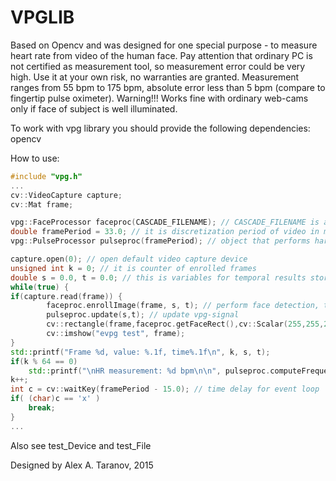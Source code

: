# VPGLIB

Based on Opencv and was designed for one special purpose - to measure heart rate from video of the human face.
Pay attention that ordinary PC is not certified as measurement tool, so measurement
error could be very high. Use it at your own risk, no warranties are granted.
Measurement ranges from 55 bpm to 175 bpm, absolute error less than 5 bpm (compare to fingertip pulse oximeter).
Warning!!! Works fine with ordinary web-cams only if face of subject is well illuminated.

To work with vpg library you should provide the following dependencies: opencv

How to use:
```c++
#include "vpg.h"
...
cv::VideoCapture capture;
cv::Mat frame;

vpg::FaceProcessor faceproc(CASCADE_FILENAME); // CASCADE_FILENAME is a path to haarcascade or lbpcascade for the face detection
double framePeriod = 33.0; // it is discretization period of video in milliseconds, calculated as (1.0 / fps)
vpg::PulseProcessor pulseproc(framePeriod); // object that performs harmonic analysis of vpg-signal

capture.open(0); // open default video capture device
unsigned int k = 0; // it is counter of enrolled frames
double s = 0.0, t = 0.0; // this is variables for temporal results storing ('s' for vpg-signal count, 't' for actual frame time)
while(true) {
if(capture.read(frame)) {
        faceproc.enrollImage(frame, s, t); // perform face detection, then skin detection, then average skin pixels
        pulseproc.update(s,t); // update vpg-signal
        cv::rectangle(frame,faceproc.getFaceRect(),cv::Scalar(255,255,255));
        cv::imshow("evpg test", frame);
}
std::printf("Frame %d, value: %.1f, time%.1f\n", k, s, t);
if(k % 64 == 0)
    std::printf("\nHR measurement: %d bpm\n\n", pulseproc.computeFrequency()); // compute and print heart rate estimation 
k++;
int c = cv::waitKey(framePeriod - 15.0); // time delay for event loop
if( (char)c == 'x' )
    break;
}
...
```
	
Also see test_Device and test_File

Designed by Alex A. Taranov, 2015

